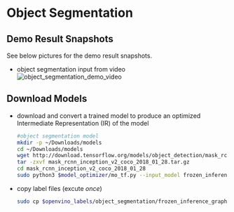 # Object Segmentation
## Demo Result Snapshots
See below pictures for the demo result snapshots.
* object segmentation input from video
![object_segmentation_demo_video](https://github.com/intel/ros2_openvino_toolkit/blob/devel/data/images/object_segmentation.gif "object segmentation demo video")
## Download Models
* download and convert a trained model to produce an optimized Intermediate Representation (IR) of the model 
  ```bash
  #object segmentation model
  mkdir -p ~/Downloads/models
  cd ~/Downloads/models
  wget http://download.tensorflow.org/models/object_detection/mask_rcnn_inception_v2_coco_2018_01_28.tar.gz
  tar -zxvf mask_rcnn_inception_v2_coco_2018_01_28.tar.gz
  cd mask_rcnn_inception_v2_coco_2018_01_28
  sudo python3 $model_optimizer/mo_tf.py --input_model frozen_inference_graph.pb --tensorflow_use_custom_operations_config $model_optimizer/extensions/front/tf/mask_rcnn_support.json --tensorflow_object_detection_api_pipeline_config pipeline.config --reverse_input_channels --output_dir /opt/openvino_toolkit/models/segmentation/output/FP32
  ```
* copy label files (excute _once_)<br>
	```bash
	sudo cp $openvino_labels/object_segmentation/frozen_inference_graph.labels /opt/openvino_toolkit/models/segmentation/output/FP32
	```

